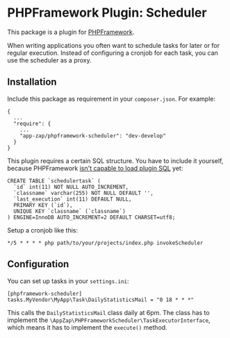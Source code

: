 # PHPFramework Plugin: Scheduler

This package is a plugin for [PHPFramework](https://github.com/app-zap/PHPFramework).

When writing applications you often want to schedule tasks for later or for regular execution.
Instead of configuring a cronjob for each task, you can use the scheduler as a proxy.

## Installation

Include this package as requirement in your `composer.json`. For example:

    {
      ...
      "require": {
        ...
        "app-zap/phpframework-scheduler": "dev-develop"
      }
    }

This plugin requires a certain SQL structure. You have to include it yourself, because PHPFramework [isn't capable to load plugin SQL](https://github.com/app-zap/PHPFramework/issues/51) yet:

    CREATE TABLE `schedulertask` (
      `id` int(11) NOT NULL AUTO_INCREMENT,
      `classname` varchar(255) NOT NULL DEFAULT '',
      `last_execution` int(11) DEFAULT NULL,
      PRIMARY KEY (`id`),
      UNIQUE KEY `classname` (`classname`)
    ) ENGINE=InnoDB AUTO_INCREMENT=2 DEFAULT CHARSET=utf8;

Setup a cronjob like this:

    */5 * * * * php path/to/your/projects/index.php invokeScheduler

## Configuration

You can set up tasks in your `settings.ini`:

    [phpframework-scheduler]
    tasks.MyVendor\MyApp\Task\DailyStatisticsMail = "0 18 * * *"

This calls the `DailyStatisticsMail` class daily at 6pm. The class has to implement the
`\AppZap\PHPFrameworkScheduler\TaskExecutorInterface`, which means it has to implement the `execute()`
method.
